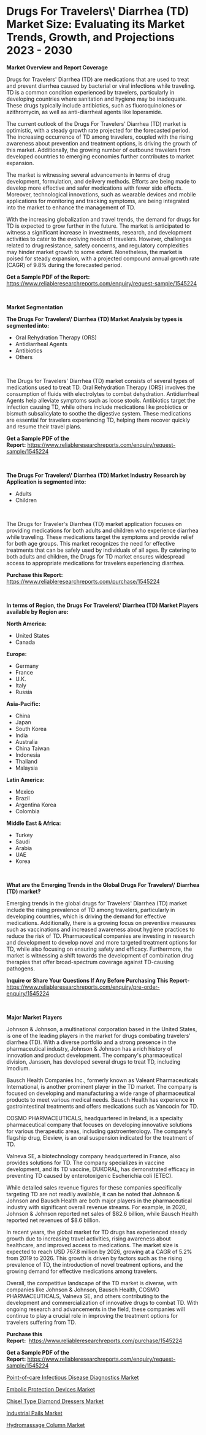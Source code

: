 <p><h1>Drugs For Travelers\' Diarrhea (TD) Market Size: Evaluating its Market Trends, Growth, and Projections 2023 - 2030</h1></p><p><strong>Market Overview and Report Coverage</strong></p>
<p><p>Drugs for Travelers' Diarrhea (TD) are medications that are used to treat and prevent diarrhea caused by bacterial or viral infections while traveling. TD is a common condition experienced by travelers, particularly in developing countries where sanitation and hygiene may be inadequate. These drugs typically include antibiotics, such as fluoroquinolones or azithromycin, as well as anti-diarrheal agents like loperamide.</p><p>The current outlook of the Drugs For Travelers' Diarrhea (TD) market is optimistic, with a steady growth rate projected for the forecasted period. The increasing occurrence of TD among travelers, coupled with the rising awareness about prevention and treatment options, is driving the growth of this market. Additionally, the growing number of outbound travelers from developed countries to emerging economies further contributes to market expansion.</p><p>The market is witnessing several advancements in terms of drug development, formulation, and delivery methods. Efforts are being made to develop more effective and safer medications with fewer side effects. Moreover, technological innovations, such as wearable devices and mobile applications for monitoring and tracking symptoms, are being integrated into the market to enhance the management of TD.</p><p>With the increasing globalization and travel trends, the demand for drugs for TD is expected to grow further in the future. The market is anticipated to witness a significant increase in investments, research, and development activities to cater to the evolving needs of travelers. However, challenges related to drug resistance, safety concerns, and regulatory complexities may hinder market growth to some extent. Nonetheless, the market is poised for steady expansion, with a projected compound annual growth rate (CAGR) of 9.8% during the forecasted period.</p></p>
<p><strong>Get a Sample PDF of the Report:</strong> <a href="https://www.reliableresearchreports.com/enquiry/request-sample/1545224">https://www.reliableresearchreports.com/enquiry/request-sample/1545224</a></p>
<p>&nbsp;</p>
<p><strong>Market Segmentation</strong></p>
<p><strong>The Drugs For Travelers\' Diarrhea (TD) Market Analysis by types is segmented into:</strong></p>
<p><ul><li>Oral Rehydration Therapy (ORS)</li><li>Antidiarrheal Agents</li><li>Antibiotics</li><li>Others</li></ul></p>
<p>&nbsp;</p>
<p><p>The Drugs for Travelers' Diarrhea (TD) market consists of several types of medications used to treat TD. Oral Rehydration Therapy (ORS) involves the consumption of fluids with electrolytes to combat dehydration. Antidiarrheal Agents help alleviate symptoms such as loose stools. Antibiotics target the infection causing TD, while others include medications like probiotics or bismuth subsalicylate to soothe the digestive system. These medications are essential for travelers experiencing TD, helping them recover quickly and resume their travel plans.</p></p>
<p><strong>Get a Sample PDF of the Report:</strong>&nbsp;<a href="https://www.reliableresearchreports.com/enquiry/request-sample/1545224">https://www.reliableresearchreports.com/enquiry/request-sample/1545224</a></p>
<p>&nbsp;</p>
<p><strong>The Drugs For Travelers\' Diarrhea (TD) Market Industry Research by Application is segmented into:</strong></p>
<p><ul><li>Adults</li><li>Children</li></ul></p>
<p>&nbsp;</p>
<p><p>The Drugs for Traveler's Diarrhea (TD) market application focuses on providing medications for both adults and children who experience diarrhea while traveling. These medications target the symptoms and provide relief for both age groups. This market recognizes the need for effective treatments that can be safely used by individuals of all ages. By catering to both adults and children, the Drugs for TD market ensures widespread access to appropriate medications for travelers experiencing diarrhea.</p></p>
<p><strong>Purchase this Report:</strong>&nbsp; <a href="https://www.reliableresearchreports.com/purchase/1545224">https://www.reliableresearchreports.com/purchase/1545224</a></p>
<p>&nbsp;</p>
<p><strong>In terms of Region, the Drugs For Travelers\' Diarrhea (TD) Market Players available by Region are:</strong></p>
<p>
    <p> <strong> North America: </strong>
        <ul>
            <li>United States</li>
            <li>Canada</li>
        </ul>
        </p> 
    <p> <strong> Europe: </strong>
        <ul>
            <li>Germany</li>
            <li>France</li>
            <li>U.K.</li>
            <li>Italy</li>
            <li>Russia</li>
        </ul>
        </p> 
    <p> <strong> Asia-Pacific: </strong>
        <ul>
            <li>China</li>
            <li>Japan</li>
            <li>South Korea</li>
            <li>India</li>
            <li>Australia</li>
            <li>China Taiwan</li>
            <li>Indonesia</li>
            <li>Thailand</li>
            <li>Malaysia</li>
        </ul>
        </p> 
    <p> <strong> Latin America: </strong>
        <ul>
            <li>Mexico</li>
            <li>Brazil</li>
            <li>Argentina Korea</li>
            <li>Colombia</li>
        </ul>
        </p> 
    <p> <strong> Middle East & Africa: </strong>
        <ul>
            <li>Turkey</li>
            <li>Saudi</li>
            <li>Arabia</li>
            <li>UAE</li>
            <li>Korea</li>
        </ul>
    </p>
    </p>
<p>&nbsp;</p>
<p><strong>What are the Emerging Trends in the Global Drugs For Travelers\' Diarrhea (TD) market?</strong></p>
<p><p>Emerging trends in the global drugs for Travelers' Diarrhea (TD) market include the rising prevalence of TD among travelers, particularly in developing countries, which is driving the demand for effective medications. Additionally, there is a growing focus on preventive measures such as vaccinations and increased awareness about hygiene practices to reduce the risk of TD. Pharmaceutical companies are investing in research and development to develop novel and more targeted treatment options for TD, while also focusing on ensuring safety and efficacy. Furthermore, the market is witnessing a shift towards the development of combination drug therapies that offer broad-spectrum coverage against TD-causing pathogens.</p></p>
<p><strong>Inquire or Share Your Questions If Any Before Purchasing This Report</strong>- <a href="https://www.reliableresearchreports.com/enquiry/pre-order-enquiry/1545224">https://www.reliableresearchreports.com/enquiry/pre-order-enquiry/1545224</a></p>
<p>&nbsp;</p>
<p><strong>Major Market Players</strong></p>
<p><p>Johnson & Johnson, a multinational corporation based in the United States, is one of the leading players in the market for drugs combating travelers' diarrhea (TD). With a diverse portfolio and a strong presence in the pharmaceutical industry, Johnson & Johnson has a rich history of innovation and product development. The company's pharmaceutical division, Janssen, has developed several drugs to treat TD, including Imodium.</p><p>Bausch Health Companies Inc., formerly known as Valeant Pharmaceuticals International, is another prominent player in the TD market. The company is focused on developing and manufacturing a wide range of pharmaceutical products to meet various medical needs. Bausch Health has experience in gastrointestinal treatments and offers medications such as Vancocin for TD.</p><p>COSMO PHARMACEUTICALS, headquartered in Ireland, is a specialty pharmaceutical company that focuses on developing innovative solutions for various therapeutic areas, including gastroenterology. The company's flagship drug, Eleview, is an oral suspension indicated for the treatment of TD.</p><p>Valneva SE, a biotechnology company headquartered in France, also provides solutions for TD. The company specializes in vaccine development, and its TD vaccine, DUKORAL, has demonstrated efficacy in preventing TD caused by enterotoxigenic Escherichia coli (ETEC).</p><p>While detailed sales revenue figures for these companies specifically targeting TD are not readily available, it can be noted that Johnson & Johnson and Bausch Health are both major players in the pharmaceutical industry with significant overall revenue streams. For example, in 2020, Johnson & Johnson reported net sales of $82.6 billion, while Bausch Health reported net revenues of $8.6 billion.</p><p>In recent years, the global market for TD drugs has experienced steady growth due to increasing travel activities, rising awareness about healthcare, and improved access to medications. The market size is expected to reach USD 767.8 million by 2026, growing at a CAGR of 5.2% from 2019 to 2026. This growth is driven by factors such as the rising prevalence of TD, the introduction of novel treatment options, and the growing demand for effective medications among travelers.</p><p>Overall, the competitive landscape of the TD market is diverse, with companies like Johnson & Johnson, Bausch Health, COSMO PHARMACEUTICALS, Valneva SE, and others contributing to the development and commercialization of innovative drugs to combat TD. With ongoing research and advancements in the field, these companies will continue to play a crucial role in improving the treatment options for travelers suffering from TD.</p></p>
<p><strong>Purchase this Report:</strong>&nbsp;&nbsp;<a href="https://www.reliableresearchreports.com/purchase/1545224">https://www.reliableresearchreports.com/purchase/1545224</a></p>
<p></p>
<p><strong>Get a Sample PDF of the Report:</strong>&nbsp;<a href="https://www.reliableresearchreports.com/enquiry/request-sample/1545224">https://www.reliableresearchreports.com/enquiry/request-sample/1545224</a></p>
<p><p><a href="https://github.com/luckyshygirl/Market-Research-Report-List-1/blob/main/point-of-care-infectious-disease-diagnostics-market.md">Point-of-care Infectious Disease Diagnostics Market</a></p><p><a href="https://medium.com/@jessicaelliott65/embolic-protection-devices-market-size-cagr-trends-2024-2030-45b572a338a5">Embolic Protection Devices Market</a></p><p><a href="https://www.linkedin.com/pulse/chisel-type-diamond-dressers-market-challenges-opportunities-vsgec/">Chisel Type Diamond Dressers Market</a></p><p><a href="https://medium.com/@jacks0866979/industrial-pails-market-size-growth-forecast-2023-2030-bb6ce83ad38f">Industrial Pails Market</a></p><p><a href="https://www.linkedin.com/pulse/hydromassage-column-market-research-report-provides-thorough-bkwfc/">Hydromassage Column Market</a></p></p>